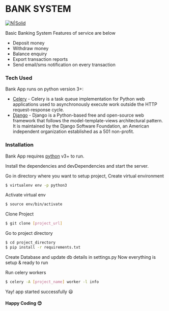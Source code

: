 
# BANK SYSTEM
[![N|Solid](https://economictimes.indiatimes.com/thumb/msid-71160696,width-1200,height-900,resizemode-4,imgsize-169788/bank-getty.jpg?from=mdr)](https://google.com/)

Basic Banking System
Features of service are below

  - Deposit money
  - Withdraw money
  - Balance enquiry
  - Export transaction reports
  - Send email/sms notification on every transaction

### Tech Used

Bank App runs on python version 3+:

* [Celery](https://docs.celeryproject.org/en/stable/getting-started/introduction.html) - Celery is a task queue implementation for Python web applications used to asynchronously execute work outside the HTTP request-response cycle.
* [Django](https://docs.djangoproject.com/en/3.1/) - Django is a Python-based free and open-source web framework that follows the model-template-views architectural pattern. It is maintained by the Django Software Foundation, an American independent organization established as a 501 non-profit.


### Installation

Bank App requires [python]([https://www.python.org/](https://www.python.org/)) v3+ to run.

Install the dependencies and devDependencies and start the server.

Go in directory where you want to setup project, Create virtual environment
```sh
$ virtualenv env -p python3
```
Activate virtual env
```sh
$ source env/bin/activate
```
Clone Project
```sh
$ git clone [project_url]
```
Go to project directory
```sh
$ cd project_directory
$ pip install -r requirements.txt
```
Create Database and update db details in settings.py
Now everything is setup & ready to run

Run celery workers
```sh
$ celery -A [project_name] worker -l info
```

Yay! app started successfully :smiley:
#### Happy Coding  :blush: